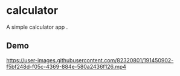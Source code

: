 # calculator

A simple calculator app .
## Demo
https://user-images.githubusercontent.com/82320801/191450902-f5bf248d-f05c-4369-884e-580a2436f126.mp4


